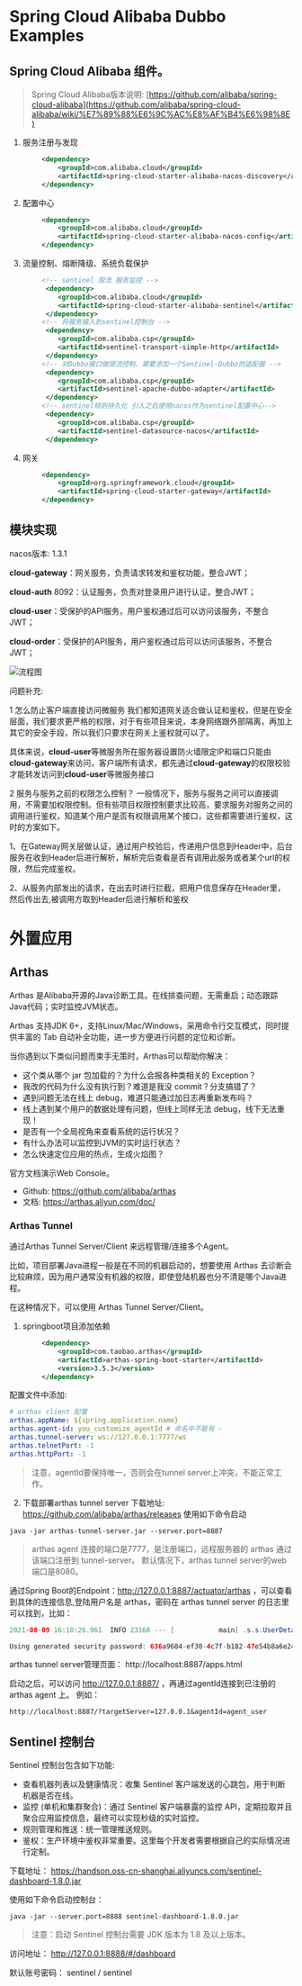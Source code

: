 # Spring Cloud Alibaba Dubbo Examples

## Spring Cloud Alibaba 组件。
> Spring Cloud Alibaba版本说明: [https://github.com/alibaba/spring-cloud-alibaba](https://github.com/alibaba/spring-cloud-alibaba/wiki/%E7%89%88%E6%9C%AC%E8%AF%B4%E6%98%8E)

1. 服务注册与发现
```xml
        <dependency>
            <groupId>com.alibaba.cloud</groupId>
            <artifactId>spring-cloud-starter-alibaba-nacos-discovery</artifactId>
        </dependency>
```

2. 配置中心 
```xml
        <dependency>
            <groupId>com.alibaba.cloud</groupId>
            <artifactId>spring-cloud-starter-alibaba-nacos-config</artifactId>
        </dependency>
```
3. 流量控制、熔断降级、系统负载保护
```xml
        <!-- sentinel 限流 服务监控 -->
         <dependency>
            <groupId>com.alibaba.cloud</groupId>
            <artifactId>spring-cloud-starter-alibaba-sentinel</artifactId>
         </dependency>
        <!-- 将服务接入到sentinel控制台 -->
         <dependency>
            <groupId>com.alibaba.csp</groupId>
            <artifactId>sentinel-transport-simple-http</artifactId>
         </dependency>
        <!-- 对Dubbo接口做限流控制，需要添加一个Sentinel-Dubbo的适配器 -->
         <dependency>
            <groupId>com.alibaba.csp</groupId>
            <artifactId>sentinel-apache-dubbo-adapter</artifactId>
         </dependency>
        <!-- sentinel规则持久化 引入之后使用nacos作为sentinel配置中心-->
         <dependency>
            <groupId>com.alibaba.csp</groupId>
            <artifactId>sentinel-datasource-nacos</artifactId>
         </dependency>
```
4. 网关
```xml
        <dependency>
            <groupId>org.springframework.cloud</groupId>
            <artifactId>spring-cloud-starter-gateway</artifactId>
        </dependency>
```
## 模块实现
nacos版本: 1.3.1

**cloud-gateway**：网关服务，负责请求转发和鉴权功能，整合JWT；

**cloud-auth** 8092：认证服务，负责对登录用户进行认证，整合JWT；

**cloud-user**：受保护的API服务，用户鉴权通过后可以访问该服务，不整合JWT；

**cloud-order**：受保护的API服务，用户鉴权通过后可以访问该服务，不整合JWT；

![流程图](admin_docs/images/Alibaba-Cloud-Examples.png)

问题补充:

1 怎么防止客户端直接访问微服务
我们都知道网关适合做认证和鉴权，但是在安全层面，我们要求更严格的权限，对于有些项目来说，本身网络跟外部隔离，再加上其它的安全手段，所以我们只要求在网关上鉴权就可以了。

具体来说，**cloud-user**等微服务所在服务器设置防火墙限定IP和端口只能由**cloud-gateway**来访问，客户端所有请求，都先通过**cloud-gateway**的权限校验才能转发访问到**cloud-user**等微服务接口

2 服务与服务之前的权限怎么控制？
一般情况下，服务与服务之间可以直接调用，不需要加权限控制。但有些项目权限控制要求比较高，要求服务对服务之间的调用进行鉴权，知道某个用户是否有权限调用某个接口，这些都需要进行鉴权，这时的方案如下。

1、在Gateway网关层做认证，通过用户校验后，传递用户信息到Header中，后台服务在收到Header后进行解析，解析完后查看是否有调用此服务或者某个url的权限，然后完成鉴权。

2、从服务内部发出的请求，在出去时进行拦截，把用户信息保存在Header里，然后传出去,被调用方取到Header后进行解析和鉴权

# 外置应用

## Arthas
Arthas 是Alibaba开源的Java诊断工具。在线排查问题，无需重启；动态跟踪Java代码；实时监控JVM状态。

Arthas 支持JDK 6+，支持Linux/Mac/Windows，采用命令行交互模式，同时提供丰富的 Tab 自动补全功能，进一步方便进行问题的定位和诊断。

当你遇到以下类似问题而束手无策时，Arthas可以帮助你解决：
- 这个类从哪个 jar 包加载的？为什么会报各种类相关的 Exception？
- 我改的代码为什么没有执行到？难道是我没 commit？分支搞错了？
- 遇到问题无法在线上 debug，难道只能通过加日志再重新发布吗？
- 线上遇到某个用户的数据处理有问题，但线上同样无法 debug，线下无法重现！
- 是否有一个全局视角来查看系统的运行状况？
- 有什么办法可以监控到JVM的实时运行状态？
- 怎么快速定位应用的热点，生成火焰图？

官方文档演示Web Console。
- Github: https://github.com/alibaba/arthas
- 文档: https://arthas.aliyun.com/doc/

### Arthas Tunnel
通过Arthas Tunnel Server/Client 来远程管理/连接多个Agent。

比如，项目部署Java进程一般是在不同的机器启动的，想要使用 Arthas 去诊断会比较麻烦，因为用户通常没有机器的权限，即使登陆机器也分不清是哪个Java进程。

在这种情况下，可以使用 Arthas Tunnel Server/Client。

1. springboot项目添加依赖
```xml
        <dependency>
            <groupId>com.taobao.arthas</groupId>
            <artifactId>arthas-spring-boot-starter</artifactId>
            <version>3.5.3</version>
        </dependency>
```
配置文件中添加:
```yml
# arthas client 配置
arthas.appName: ${spring.application.name}
arthas.agent-id: you_customize_agentId # 命名中不能有 -
arthas.tunnel-server: ws://127.0.0.1:7777/ws
arthas.telnetPort: -1
arthas.httpPort: -1
```
> 注意，agentId要保持唯一，否则会在tunnel server上冲突，不能正常工作。
2. 下载部署arthas tunnel server
   下载地址: https://github.com/alibaba/arthas/releases
   使用如下命令启动
```shell
java -jar arthas-tunnel-server.jar --server.port=8887
```
> arthas agent 连接的端口是7777，是注册端口，远程服务器的 arthas 通过该端口注册到 tunnel-server。
> 默认情况下，arthas tunnel server的web端口是8080。

通过Spring Boot的Endpoint：http://127.0.0.1:8887/actuator/arthas ，可以查看到具体的连接信息,登陆用户名是 arthas，密码在 arthas tunnel server 的日志里可以找到，比如：
```java
2021-08-09 16:10:26.961  INFO 23160 --- [           main] .s.s.UserDetailsServiceAutoConfiguration :

Using generated security password: 636a9684-ef30-4c7f-b182-47e54b8a6e24

```
arthas tunnel server管理页面： http://localhost:8887/apps.html

启动之后，可以访问 http://127.0.0.1:8887/ ，再通过agentId连接到已注册的 arthas agent 上。
例如：
```
http://localhost:8887/?targetServer=127.0.0.1&agentId=agent_user
```


## Sentinel 控制台
Sentinel 控制台包含如下功能:
- 查看机器列表以及健康情况：收集 Sentinel 客户端发送的心跳包，用于判断机器是否在线。
- 监控 (单机和集群聚合)：通过 Sentinel 客户端暴露的监控 API，定期拉取并且聚合应用监控信息，最终可以实现秒级的实时监控。
- 规则管理和推送：统一管理推送规则。
- 鉴权：生产环境中鉴权非常重要。这里每个开发者需要根据自己的实际情况进行定制。

下载地址： https://handson.oss-cn-shanghai.aliyuncs.com/sentinel-dashboard-1.8.0.jar

使用如下命令启动控制台：
```shell
java -jar --server.port=8888 sentinel-dashboard-1.8.0.jar  
```
> 注意：启动 Sentinel 控制台需要 JDK 版本为 1.8 及以上版本。

访问地址： http://127.0.0.1:8888/#/dashboard

默认账号密码： sentinel / sentinel



